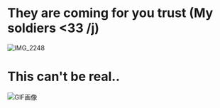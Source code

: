  # They are coming for you trust (My soldiers <33 /j)
 
 ![IMG_2248](https://github.com/user-attachments/assets/1110b85e-0a98-4fea-8ef2-23eb5caee0cd)


# This can't be real..


![GIF画像](https://github.com/user-attachments/assets/ef74aba1-c4c7-4f53-b6f5-24173afd089c)
